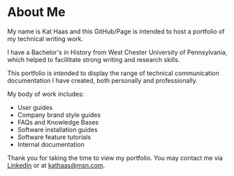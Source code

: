# About Me

My name is Kat Haas and this GitHub/Page is intended to host a portfolio of my technical writing work.  

I have a Bachelor's in History from West Chester University of Pennsylvania, which helped to facillitate strong writing and research skills.  

This portfolio is intended to display the range of technical communication documentation I have created, both personally and professionally.  

My body of work includes:  
* User guides   
* Company brand style guides  
* FAQs and Knowledge Bases
* Software installation guides
* Software feature tutorials
* Internal documentation

Thank you for taking the time to view my portfolio. You may contact me via [LinkedIn](https://www.linkedin.com/in/katherine-haas/) or at [kathaas@msn.com](mailto:kathaas@msn.com).
